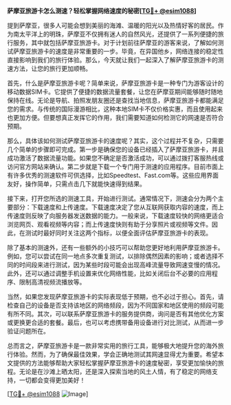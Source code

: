 **萨摩亚旅游卡怎么测速？轻松掌握网络速度的秘密[[TG💪+ @esim1088](https://t.me/s/esim1088)]**

提到萨摩亚，很多人可能会想到美丽的海滩、温暖的阳光以及热情好客的居民。作为南太平洋上的明珠，萨摩亚不仅拥有迷人的自然风光，还提供了一系列便捷的旅行服务，其中就包括萨摩亚旅游卡。对于计划前往萨摩亚的游客来说，了解如何测试萨摩亚旅游卡的速度是非常重要的一步。毕竟，在异国他乡，网络连接的稳定性直接影响到我们的旅行体验。那么，今天就让我们一起深入了解萨摩亚旅游卡的测速方法，让您的旅行更加顺畅。

首先，什么是萨摩亚旅游卡呢？简单来说，萨摩亚旅游卡是一种专门为游客设计的移动数据SIM卡。它提供了便捷的数据流量套餐，让您在萨摩亚期间能够随时随地保持在线。无论是导航、拍照发朋友圈还是查找当地信息，萨摩亚旅游卡都能满足您的需求。与传统的国际漫游相比，这种本地SIM卡不仅价格实惠，而且使用起来也更加方便。但要想真正发挥它的作用，我们需要知道如何检测它的网速是否符合预期。

那么，具体该如何测试萨摩亚旅游卡的速度呢？其实，这个过程并不复杂，只需要几个简单的步骤即可完成。第一步是确保您的设备已经插入了萨摩亚旅游卡，并且成功激活了数据流量功能。如果您不确定是否激活成功，可以通过拨打客服热线或访问官方网站来确认。第二步就是下载一个专门用于测速的应用程序。目前市面上有许多优秀的测速软件可供选择，比如Speedtest、Fast.com等。这些应用界面友好，操作简单，只需点击几下就能快速得到结果。

接下来，打开您所选的测速工具，开始进行测试。通常情况下，测速会分为两个主要部分：下载速度和上传速度。下载速度决定了您从互联网获取内容的速度，而上传速度则反映了向服务器发送数据的能力。一般来说，下载速度较快的网络更适合浏览网页、观看视频等内容；而上传速度快则有助于分享照片或视频等文件。因此，在测试时最好同时关注这两个指标，以便全面评估萨摩亚旅游卡的表现。

除了基本的测速外，还有一些额外的小技巧可以帮助您更好地利用萨摩亚旅游卡。例如，您可以尝试在同一地点多次重复测试，以排除偶然因素的影响；或者选择不同的时间段来进行测试，因为某些时段可能会出现高峰流量导致网速变慢的情况。此外，还可以通过调整手机设置来优化网络性能，比如关闭后台不必要的应用程序、限制高清视频流播放等。

当然，如果您发现萨摩亚旅游卡的实际表现低于预期，也不必过于担心。首先，请检查自己的设备是否支持该地区的网络频段，因为不同国家和地区使用的频段可能有所不同。其次，可以联系萨摩亚旅游卡的服务提供商，询问是否有其他优化方案或更换更合适的套餐。最后，也可以考虑携带备用设备进行对比测试，从而进一步验证问题所在。

总而言之，萨摩亚旅游卡是一款非常实用的旅行工具，能够极大地提升您的海外旅行体验。然而，为了确保最佳效果，学会正确地测试其网速显得尤为重要。希望本文提供的方法能够帮助大家轻松掌握萨摩亚旅游卡的速度秘密，享受更加愉快的旅程。无论是在沙滩上晒太阳，还是深入探索当地的风土人情，有了稳定的网络支持，一切都会变得更加美好！

[[TG💪+ @esim1088](https://t.me/s/esim1088) ![Image](https://i.postimg.cc/4NQfJmqS/Snipaste-2025-05-13-00-14-12.png)]